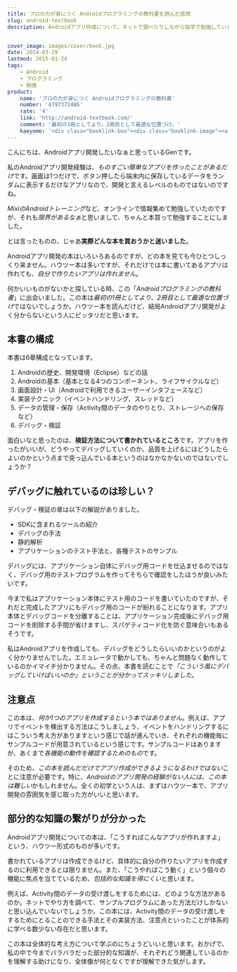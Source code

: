 ```yaml
---
title: プロの力が身につく Androidプログラミングの教科書を読んだ感想
slug: android-textbook
description: Androidアプリ作成について、ネットで調べたりしながら独学で勉強していると、知識が断片化してしまってそれぞれの関係性がよくわからなくなってきます。この本はそういった「全体像を掴みたい」といった人にオススメな本だと思いました。


cover_image: images/cover/book.jpg
date: 2014-03-29
lastmod: 2015-01-24
tags: 
    - Android
    - プログラミング
    - 勉強
product:
    name: 'プロの力が身につく Androidプログラミングの教科書'
    number: '4797372486'
    rate: '4'
    link: 'http://android-textbook.com/'
    comment: '最初の1冊としてより、2冊目として最適な位置づけ。'
    kaeyome: '<div class="booklink-box"><div class="booklink-image"><a href="http://www.amazon.co.jp/exec/obidos/asin/4797372486/illusionspace-22/" rel="nofollow" target="_blank"><img src="http://ecx.images-amazon.com/images/I/51J7UGXlK2L._SL160_.jpg" style="border: none;" /></a></div><div class="booklink-info"><div class="booklink-name"><a href="http://www.amazon.co.jp/exec/obidos/asin/4797372486/illusionspace-22/" rel="nofollow" target="_blank">プロの力が身につく Androidプログラミングの教科書</a><div class="booklink-powered-date">posted with <a href="http://yomereba.com" rel="nofollow" target="_blank">ヨメレバ</a></div></div><div class="booklink-detail">藤田 竜史,要 徳幸,住友 孝郎,日高 正博,小林 慎治,木村 尭海 ソフトバンククリエイティブ 2013-07-30    </div><div class="booklink-link2"><div class="shoplinkamazon"><a href="http://www.amazon.co.jp/exec/obidos/asin/4797372486/illusionspace-22/" rel="nofollow" target="_blank" title="アマゾン" >Amazonで購入</a></div><div class="shoplinkrakuten"><a href="http://hb.afl.rakuten.co.jp/hgc/11acbc01.369b1bf6.11acbc02.cabf9fe9/?pc=http%3A%2F%2Fbooks.rakuten.co.jp%2Frb%2F12383691%2F%3Fscid%3Daf_ich_link_urltxt%26m%3Dhttp%3A%2F%2Fm.rakuten.co.jp%2Fev%2Fbook%2F" rel="nofollow" target="_blank" title="楽天ブックス" >楽天ブックスで購入</a></div>                         <div class="shoplinkkino"><a href="http://ck.jp.ap.valuecommerce.com/servlet/referral?sid=3085416&pid=882196163&vc_url=http%3A%2F%2Fwww.kinokuniya.co.jp%2Ff%2Fdsg-01-9784797372489" target="_blank" title="kino" >紀伊國屋書店で購入<img src="http://ad.jp.ap.valuecommerce.com/servlet/gifbanner?sid=3085416&pid=882196163" height="1" width="1" border="0"></a></div>                   </div></div><div class="booklink-footer"></div></div>'
---
```


こんにちは、Androidアプリ開発したいなぁと思っているGenです。

私のAndroidアプリ開発経験は、<em>ものすごい簡単なアプリを作ったことがあるだけ</em>です。画面は1つだけで、ボタン押したら端末内に保存しているデータをランダムに表示するだけなアプリなので、開発と言えるレベルのものではないのですね。

<em>MixiのAndroidトレーニング</em>など、オンラインで情報集めて勉強していたのですが、それも<em>限界があるなぁ</em>と思いまして、ちゃんと本買って勉強することにしました。

とは言ったものの、じゃあ<strong>実際どんな本を買おうかと迷いました</strong>。

Androidアプリ開発の本はいろいろあるのですが、どの本を見ても今ひとつしっくり来ません。ハウツー本は多いですが、それだけでは本に書いてあるアプリは作れても、<em>自分で作りたいアプリは作れません</em>。

何かいいものがないかと探している時、この「<em>Androidプログラミングの教科書</em>」に出会いました。この本は<em>最初の1冊としてより、2冊目として最適な位置づけ</em>ではないでしょうか。ハウツー本を読んだけど、結局Androidアプリ開発がよく分からないという人にピッタリだと思います。


## 本書の構成


本書は6章構成となっています。

<ol>
<li>Androidの歴史、開発環境（Eclipse）などの話</li>
<li>Androidの基本（基本となる4つのコンポーネント、ライフサイクルなど）</li>
<li>画面設計・UI（Androidで利用できるユーザーインタフェースなど）</li>
<li>実装テクニック（イベントハンドリング、スレッドなど）</li>
<li>データの管理・保存（Activity間のデータのやりとり、ストレージへの保存など）</li>
<li>デバッグ・検証</li>
</ol>
面白いなと思ったのは、<strong>検証方法について書かれているところ</strong>です。アプリを作ったがいいが、どうやってデバッグしていくのか、品質を上げるにはどうしたらよいのかという点まで突っ込んでいる本というのはなかなかないのではないでしょうか？


## デバッグに触れているのは珍しい？


デバッグ・検証の章は以下の解説がありました。

<ul>
<li>SDKに含まれるツールの紹介</li>
<li>デバッグの手法 </li>
<li>静的解析</li>
<li>アプリケーションのテスト手法と、各種テストのサンプル</li>
</ul>
デバッグには、アプリケーション自体にデバッグ用コードを仕込ませるのではなく、デバッグ用のテストプログラムを作ってそちらで確認をしたほうが良いみたいです。

今まで私はアプリケーション本体にテスト用のコードを書いていたのですが、それだと完成したアプリにもデバッグ用のコードが紛れることになります。アプリ本体とデバッグコードを分離することは、アプリケーション完成後にデバッグ用コードを削除する手間が省けますし、スパゲティコード化を防ぐ意味合いもあるそうです。

私はAndroidアプリを作成しても、デバッグをどうしたらいいのかというのがよく分かりませんでした。エミュレータで動かしても、ちゃんと問題なく動作しているのかイマイチ分かりません。その点、本書を読むことで<em>「こういう風にデバッグしていけばいいのか」ということが分かってスッキリしました</em>。


## 注意点


この本は、<em>何か1つのアプリを作成するという本ではありません</em>。例えば、アプリでイベントを検出する方法はこうしましょう、イベントをハンドリングするにはこういう考え方がありますという感じで話が進んでいき、それぞれの機能毎にサンプルコードが用意されているという感じです。サンプルコードはありますが、あくまで<em>各機能の動作を確認するためのもの</em>です。

そのため、<em>この本を読んだだけでアプリ作成ができるようになるわけではない</em>ことに注意が必要です。特に、<em>Androidのアプリ開発の経験がない人には、この本は難しい</em>かもしれません。全くの初学という人は、まずはハウツー本で、アプリ開発の雰囲気を感じ取った方がいいと思います。


## 部分的な知識の繋がりが分かった


Androidアプリ開発についての本は、「こうすればこんなアプリが作れますよ」という、ハウツー形式のものが多いです。

書かれているアプリは作成できるけど、具体的に自分の作りたいアプリを作成するのに利用できるとは限りません。また、「こうやればこう動く」という個々の機能に焦点を当てているため、<em>包括的な知識を得にくい</em>と思います。

例えば、Activity間のデータの受け渡しをするためには、どのような方法があるのか。ネットでやり方を調べて、サンプルプログラムにあった方法だけしかないと思い込んでいないでしょうか。この本には、Activity間のデータの受け渡しをするためにとることのできる手法とその実装方法、注意点といったことが体系的に学べる数少ない存在だと思います。

この本は全体的な考え方について学ぶのにちょうどいいと思います。おかげで、私の中で今までバラバラだった部分的な知識が、それぞれどう関連しているのかを理解する助けになり、全体像が何となくですが理解できた気がします。


  